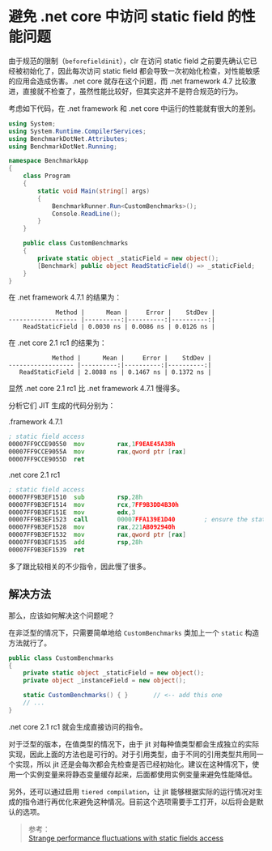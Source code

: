 # 避免 .net core 中访问 static field 的性能问题

由于规范的限制（`beforefieldinit`），clr 在访问 static field 之前要先确认它已经被初始化了，因此每次访问 static field 都会导致一次初始化检查，对性能敏感的应用会造成伤害。.net core 就存在这个问题，而 .net framework 4.7 比较激进，直接就不检查了，虽然性能比较好，但其实这并不是符合规范的行为。

考虑如下代码，在 .net framework 和 .net core 中运行的性能就有很大的差别。

```cs
using System;
using System.Runtime.CompilerServices;
using BenchmarkDotNet.Attributes;
using BenchmarkDotNet.Running;

namespace BenchmarkApp
{
    class Program
    {
        static void Main(string[] args)
        {
            BenchmarkRunner.Run<CustomBenchmarks>();
            Console.ReadLine();
        }
    }

    public class CustomBenchmarks
    {
        private static object _staticField = new object();
        [Benchmark] public object ReadStaticField() => _staticField;
    }
}
```

在 .net framework 4.7.1 的结果为：

```
             Method |      Mean |     Error |    StdDev |
------------------- |----------:|----------:|----------:|
    ReadStaticField | 0.0030 ns | 0.0086 ns | 0.0126 ns |
```

在 .net core 2.1 rc1 的结果为：

```
            Method |      Mean |     Error |    StdDev |
------------------ |----------:|----------:|----------:|
   ReadStaticField | 2.8088 ns | 0.1467 ns | 0.1372 ns |
```

显然 .net core 2.1 rc1 比 .net framework 4.7.1 慢得多。

分析它们 JIT 生成的代码分别为：

.framework 4.7.1
```asm
; static field access
00007FF9CCE90550  mov         rax,1F9EAE45A38h
00007FF9CCE9055A  mov         rax,qword ptr [rax]
00007FF9CCE9055D  ret
```

.net core 2.1 rc1
```asm
; static field access
00007FF9B3EF1510  sub         rsp,28h
00007FF9B3EF1514  mov         rcx,7FF9B3DD4B30h
00007FF9B3EF151E  mov         edx,3
00007FF9B3EF1523  call        00007FFA139E1D40        ; ensure the static fields are initialized
00007FF9B3EF1528  mov         rax,221AB092940h
00007FF9B3EF1532  mov         rax,qword ptr [rax]
00007FF9B3EF1535  add         rsp,28h
00007FF9B3EF1539  ret
```

多了跟比较相关的不少指令，因此慢了很多。

## 解决方法

那么，应该如何解决这个问题呢？

在非泛型的情况下，只需要简单地给 `CustomBenchmarks` 类加上一个 `static` 构造方法就行了。

```cs
public class CustomBenchmarks
{
    private static object _staticField = new object();
    private object _instanceField = new object();

    static CustomBenchmarks() { }       // <-- add this one
    // ...
}
```

.net core 2.1 rc1 就会生成直接访问的指令。

对于泛型的版本，在值类型的情况下，由于 jit 对每种值类型都会生成独立的实际实现，因此上面的方法也是可行的。对于引用类型，由于不同的引用类型共用同一个实现，所以 jit 还是会每次都会先检查是否已经初始化。建议在这种情况下，使用一个实例变量来将静态变量缓存起来，后面都使用实例变量来避免性能降低。

另外，还可以通过启用 `tiered compilation`，让 jit 能够根据实际的运行情况对生成的指令进行再优化来避免这种情况。目前这个选项需要手工打开，以后将会是默认的选项。

> 参考：  
> [Strange performance fluctuations with static fields access](https://github.com/dotnet/coreclr/issues/17981)
